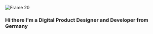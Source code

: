 ![Frame 20](https://user-images.githubusercontent.com/92092946/200167097-54aff3a5-82a6-4ed8-8836-6f4bea1a8062.png)


### Hi there I'm a Digital Product Designer and Developer from Germany

<!--
Here are some ideas to get you started:

- 🔭 I’m currently working on ...
- 🌱 I’m currently learning ...
- 👯 I’m looking to collaborate on ...
- 🤔 I’m looking for help with ...
- 💬 Ask me about ...
- 📫 How to reach me: ...
- 😄 Pronouns: ...
- ⚡ Fun fact: ...
-->


